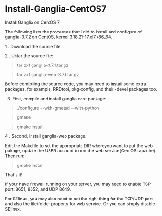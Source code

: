 # Install-Ganglia-CentOS7
Install Ganglia on CentOS 7

The following lists the processes that I did to install and configure of ganglia-3.7.2 on CentOS, kernel 3.18.21-17.el7.x86_64.

1 . Download the source file.

2 . Untar the source file:

 > tar zxf ganglia-3.7.1.tar.gz
 
 > tar zxf ganglia-web-3.7.1.tar.gz
 
Before comipiling the source code, you may need to install some extra packages, for example, RRDtool, pkg-config, and their -devel packages too.

3. First, compile and install ganglia core package:

  >  ./configure --with-gmetad --with-python
  
  > gmake
  
  > gmake install
  
4 . Second, install  ganglia-web package.

Edit the Makefile to set the appropriate DIR whereyou want to put the web pakage, update the USER account to run the web service(CentOS: apache). Then run:

> gmake install

That's it! 

If your have firewall running on your server, you may need to enable TCP port: 8651, 8652, and UDP 8649.

For SElinux, you may also need to set the right thing for the TCP/UDP port and also the file/folder property for web service. Or you can simply disable SElinux.


  
